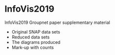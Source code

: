 # InfoVis2019
InfoVis2019 Groupnet paper supplementary material

* Original SNAP data sets
* Reduced data sets
* The diagrams produced
* Mark-up with counts

